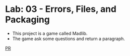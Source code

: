 # Lab: 03 - Errors, Files, and Packaging

  - This project is a game called Madlib.
  - The game ask some questions and return a paragraph.

[PR](https://github.com/noureddein/madlib-cli/pull/3)
